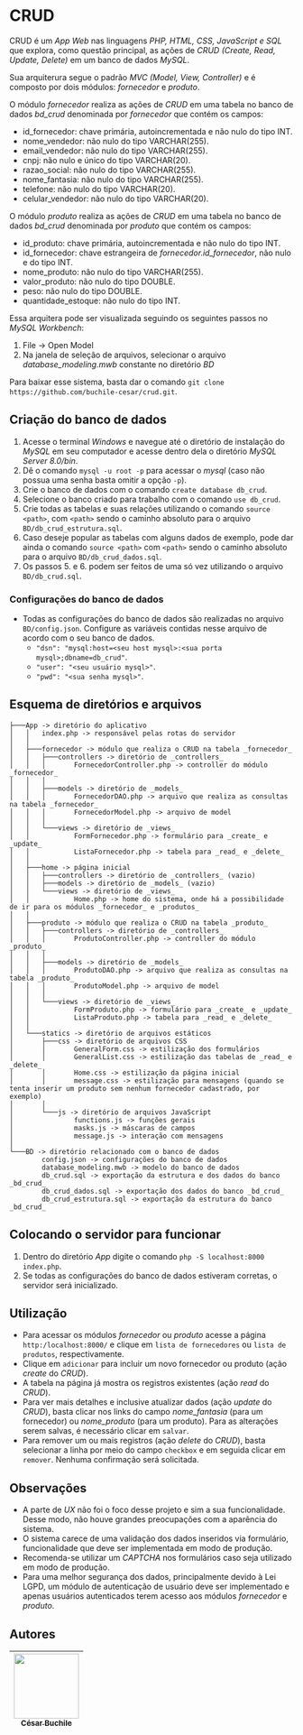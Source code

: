 # CRUD
CRUD é um _App Web_ nas linguagens _PHP, HTML, CSS, JavaScript e SQL_ que explora, como questão principal, as ações de _CRUD (Create, Read, Update, Delete)_ em um banco de dados _MySQL_.

Sua arquiterura segue o padrão _MVC (Model, View, Controller)_ e é composto por dois módulos: _fornecedor_ e _produto_.

O módulo _fornecedor_ realiza as ações de _CRUD_ em uma tabela no banco de dados _bd\_crud_ denominada por _fornecedor_ que contém os campos:
* id_fornecedor: chave primária, autoincrementada e não nulo do tipo INT.
* nome_vendedor: não nulo do tipo VARCHAR(255).
* email_vendedor: não nulo do tipo VARCHAR(255).
* cnpj: não nulo e único do tipo VARCHAR(20).
* razao_social: não nulo do tipo VARCHAR(255).
* nome_fantasia: não nulo do tipo VARCHAR(255).
* telefone: não nulo do tipo VARCHAR(20).
* celular_vendedor: não nulo do tipo VARCHAR(20).

O módulo _produto_ realiza as ações de _CRUD_ em uma tabela no banco de dados _bd\_crud_ denominada por _produto_ que contém os campos:
* id_produto: chave primária, autoincrementada e não nulo do tipo INT.
* id_fornecedor: chave estrangeira de _fornecedor.id_fornecedor_, não nulo e do tipo INT.
* nome_produto: não nulo do tipo VARCHAR(255).
* valor_produto: não nulo do tipo DOUBLE.
* peso: não nulo do tipo DOUBLE.
* quantidade_estoque: não nulo do tipo INT.

Essa arquitera pode ser visualizada seguindo os seguintes passos no _MySQL Workbench_:
1. File -> Open Model
2. Na janela de seleção de arquivos, selecionar o arquivo _database_modeling.mwb_ constante no diretório _BD_

Para baixar esse sistema, basta dar o comando `git clone https://github.com/buchile-cesar/crud.git`.

## Criação do banco de dados
1. Acesse o terminal _Windows_ e navegue até o diretório de instalação do _MySQL_ em seu computador e acesse dentro dela o diretório _MySQL Server 8.0/bin_. 
2. Dê o comando `mysql -u root -p` para acessar o _mysql_ (caso não possua uma senha basta omitir a opção `-p`).
3. Crie o banco de dados com o comando `create database db_crud`.
4. Selecione o banco criado para trabalho com o comando `use db_crud`.
5. Crie todas as tabelas e suas relações utilizando o comando `source <path>`, com `<path>` sendo o caminho absoluto para o arquivo `BD/db_crud_estrutura.sql`.
6. Caso deseje popular as tabelas com alguns dados de exemplo, pode dar ainda o comando `source <path>` com `<path>` sendo  o caminho absoluto para o arquivo `BD/db_crud_dados.sql`.
7. Os passos 5. e 6. podem ser feitos de uma só vez utilizando o arquivo `BD/db_crud.sql`.

### Configurações do banco de dados
* Todas as configurações do banco de dados são realizadas no arquivo `BD/config.json`. Configure as variáveis contidas nesse arquivo de acordo com o seu banco de dados. 
  * `"dsn": "mysql:host=<seu host mysql>:<sua porta mysql>;dbname=db_crud"`.
  * `"user": "<seu usuário mysql>"`.
  * `"pwd": "<sua senha mysql>"`.
  
## Esquema de diretórios e arquivos
```
├───App -> diretório do aplicativo
│   │   index.php -> responsável pelas rotas do servidor
│   │
│   ├───fornecedor -> módulo que realiza o CRUD na tabela _fornecedor_
│   │   ├───controllers -> diretório de _controllers_
│   │   │       FornecedorController.php -> controller do módulo _fornecedor_
│   │   │
│   │   ├───models -> diretório de _models_
│   │   │       FornecedorDAO.php -> arquivo que realiza as consultas na tabela _fornecedor_
│   │   │       FornecedorModel.php -> arquivo de model
│   │   │
│   │   └───views -> diretório de _views_
│   │           FormFornecedor.php -> formulário para _create_ e _update_
│   │           ListaFornecedor.php -> tabela para _read_ e _delete_
│   │
│   ├───home -> página inicial
│   │   ├───controllers -> diretório de _controllers_ (vazio)
│   │   ├───models -> diretório de _models_ (vazio)
│   │   └───views -> diretório de _views_
│   │           Home.php -> home do sistema, onde há a possibilidade de ir para os módulos _fornecedor_ e _produtos_
│   │
│   ├───produto -> módulo que realiza o CRUD na tabela _produto_
│   │   ├───controllers -> diretório de _controllers_
│   │   │       ProdutoController.php -> controller do módulo _produto_
│   │   │
│   │   ├───models -> diretório de _models_
│   │   │       ProdutoDAO.php -> arquivo que realiza as consultas na tabela _produto_
│   │   │       ProdutoModel.php -> arquivo de model
│   │   │
│   │   └───views -> diretório de _views_
│   │           FormProduto.php -> formulário para _create_ e _update_
│   │           ListaProduto.php -> tabela para _read_ e _delete_
│   │
│   └───statics -> diretório de arquivos estáticos
│       ├───css -> diretório de arquivos CSS
│       │       GeneralForm.css -> estilização dos formulários
│       │       GeneralList.css -> estilização das tabelas de _read_ e _delete_
│       │       Home.css -> estilização da página inicial
│       │       message.css -> estilização para mensagens (quando se tenta inserir um produto sem nenhum fornecedor cadastrado, por exemplo)
│       │
│       └───js -> diretório de arquivos JavaScript
│               functions.js -> funções gerais
│               masks.js -> máscaras de campos
│               message.js -> interação com mensagens
│
└───BD -> diretório relacionado com o banco de dados
        config.json -> configurações do banco de dados
        database_modeling.mwb -> modelo do banco de dados
        db_crud.sql -> exportação da estrutura e dos dados do banco _bd_crud_
        db_crud_dados.sql -> exportação dos dados do banco _bd_crud_
        db_crud_estrutura.sql -> exportação da estrutura do banco _bd_crud_
```

## Colocando o servidor para funcionar
1. Dentro do diretório _App_ digite o comando `php -S localhost:8000 index.php`.
2. Se todas as configurações do banco de dados estiveram corretas, o servidor será inicializado.

## Utilização
* Para acessar os módulos _fornecedor_ ou _produto_ acesse a página `http:/localhost:8000/` e clique em `lista de fornecedores` ou `lista de produtos`, respectivamente.
* Clique em `adicionar` para incluir um novo fornecedor ou produto (ação _create_ do _CRUD_).
* A tabela na página já mostra os registros existentes (ação _read_ do _CRUD_).
* Para ver mais detalhes e inclusive atualizar dados (ação _update_ do _CRUD_), basta clicar nos links do campo _nome\_fantasia_ (para um fornecedor) ou _nome\_produto_ (para um produto). Para as alterações serem salvas, é necessário clicar em `salvar`.
* Para remover um ou mais registros (ação _delete_ do _CRUD_), basta selecionar a linha por meio do campo `checkbox` e em seguida clicar em `remover`. Nenhuma confirmação será solicitada.

## Observações
* A parte de _UX_ não foi o foco desse projeto e sim a sua funcionalidade. Desse modo, não houve grandes preocupações com a aparência do sistema.
* O sistema carece de uma validação dos dados inseridos via formulário, funcionalidade que deve ser implementada em modo de produção.
* Recomenda-se utilizar um _CAPTCHA_ nos formulários caso seja utilizado em modo de produção.
* Para uma melhor segurança dos dados, principalmente devido à Lei LGPD, um módulo de autenticação de usuário deve ser implementado e apenas usuários autenticados terem acesso aos módulos _fornecedor_ e _produto_.

## Autores
| [<img src="https://avatars.githubusercontent.com/u/94256512?v=4" width=115><br><sub>César Buchile</sub>](https://github.com/buchile-cesar) |  
| :---: |





  

